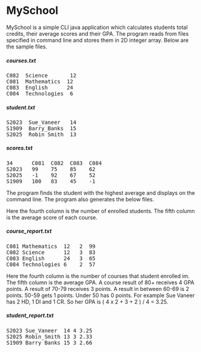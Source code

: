 # MySchool

MySchool is a simple CLI java application which calculates students total credits, their average scores and their GPA. The program reads from files specified in command line and stores them in 2D integer array. Below are the sample files.

##### courses.txt
<pre>
C082  Science       12  
C081  Mathematics  12  
C083  English      24  
C084  Technologies  6  
</pre>

##### student.txt
<pre>
S2023  Sue_Vaneer   14  
S1909  Barry_Banks  15  
S2025  Robin_Smith  13  
</pre>

##### scores.txt
<pre>
34      C081  C082  C083  C084  
S2023   99    75    85    62  
S2025   -1    92    67    52  
S1909   100   83    45    -1  
</pre>

The program finds the student with the highest average and displays on the command line. The program also generates the below files.

Here the fourth column is the number of enrolled students. The fifth column is the average score of each course.

##### course_report.txt 
<pre>
C081 Mathematics  12   2  99  
C082 Science      12   3  83  
C083 English      24   3  65  
C084 Technologies 6    2  57  
</pre>

Here the fourth column is the number of courses that student enrolled im. The fifth column is the average GPA. A
course result of 80+ receives 4 GPA points. A result of 70-79 receives 3 points. A result in between
60-69 is 2 points. 50-59 gets 1 points. Under 50 has 0 points. For example Sue Vaneer has 2 HD, 1
DI and 1 CR. So her GPA is ( 4 x 2 + 3 + 2 ) / 4 = 3.25.

##### student_report.txt
<pre>
S2023 Sue_Vaneer  14 4 3.25  
S2025 Robin_Smith 13 3 2.33  
S1909 Barry_Banks 15 3 2.66  
</pre>
